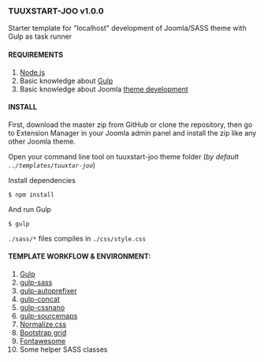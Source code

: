 ### TUUXSTART-JOO v1.0.0 ###

Starter template for "localhost" development of Joomla/SASS theme with Gulp as task runner

#### REQUIREMENTS ####

1. [Node.js](https://nodejs.org/en/download/)
2. Basic knowledge about [Gulp](http://gulpjs.com/)
2. Basic knowledge about Joomla [theme development](https://docs.joomla.org/Creating_a_basic_Joomla!_template)

#### INSTALL ####

First, download the master zip from GitHub or clone the repository, then go to Extension Manager in your Joomla admin panel and install the zip like any other Joomla theme.

Open your command line tool on tuuxstart-joo theme folder (*by default `../templates/tuuxtar-joo`*)

Install dependencies
````
$ npm install
````
And run Gulp
````
$ gulp
````
`./sass/*` files compiles in `./css/style.css`

#### TEMPLATE WORKFLOW & ENVIRONMENT: ####

1. [Gulp](http://gulpjs.com/)
2. [gulp-sass](https://www.npmjs.com/package/gulp-sass)
3. [gulp-autoprefixer](https://www.npmjs.com/package/gulp-autoprefixer)
4. [gulp-concat](https://www.npmjs.com/package/gulp-concat)
5. [gulp-cssnano](https://www.npmjs.com/package/gulp-cssnano)
6. [gulp-sourcemaps](https://www.npmjs.com/package/gulp-sourcemaps)
7. [Normalize.css](https://necolas.github.io/normalize.css/Normalize.css)
8. [Bootstrap grid](http://getbootstrap.com/css/#grid)
9. [Fontawesome](http://fontawesome.io/)
10. Some helper SASS classes